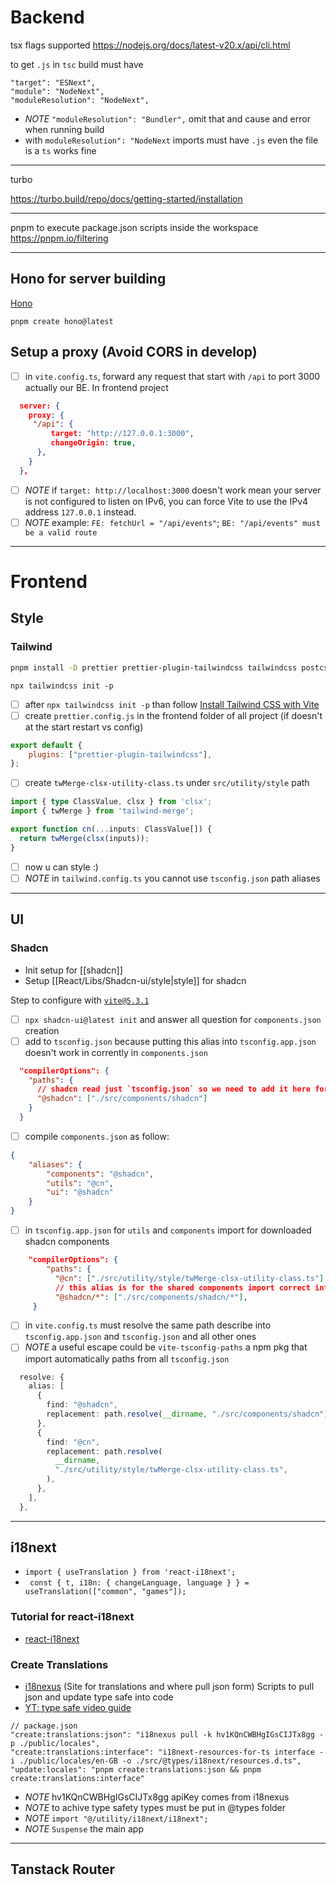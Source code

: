 # Backend

tsx flags supported
https://nodejs.org/docs/latest-v20.x/api/cli.html

to get `.js` in `tsc` build must have

```
"target": "ESNext",
"module": "NodeNext",
"moduleResolution": "NodeNext",
```

- _NOTE_ `"moduleResolution": "Bundler",` omit that and cause and error when running build
- with `moduleResolution": "NodeNext` imports must have `.js` even the file is a `ts` works fine

---

turbo

https://turbo.build/repo/docs/getting-started/installation

---

pnpm to execute package.json scripts inside the workspace
https://pnpm.io/filtering

---

## Hono for server building

[Hono](https://hono.dev/docs/)

```
pnpm create hono@latest
```

## Setup a proxy (Avoid CORS in develop)

- [ ] in `vite.config.ts`, forward any request that start with `/api` to port 3000 actually our BE. In frontend project

```json
  server: {
    proxy: {
     "/api": {
	     target: "http://127.0.0.1:3000",
	     changeOrigin: true,
      },
    }
  },
```

- [ ] _NOTE_ if `target: http://localhost:3000` doesn't work mean your server is not configured to listen on IPv6, you can force Vite to use the IPv4 address `127.0.0.1` instead.
- [ ] _NOTE_ example: `FE: fetchUrl = "/api/events"`; `BE: "/api/events" must be a valid route`

---

# Frontend

## Style

### Tailwind

```bash
pnpm install -D prettier prettier-plugin-tailwindcss tailwindcss postcss autoprefixer tailwind-merge clsx
```

```
npx tailwindcss init -p
```

- [ ] after `npx tailwindcss init -p` than follow [Install Tailwind CSS with Vite](https://tailwindcss.com/docs/guides/vite)
- [ ] create `prettier.config.js` in the frontend folder of all project (if doesn't at the start restart vs config)

```js
export default {
	plugins: ["prettier-plugin-tailwindcss"],
};
```

- [ ] create `twMerge-clsx-utility-class.ts` under `src/utility/style` path

```ts
import { type ClassValue, clsx } from 'clsx';
import { twMerge } from 'tailwind-merge';

export function cn(...inputs: ClassValue[]) {
  return twMerge(clsx(inputs));
}
```

- [ ] now u can style :)
- [ ] _NOTE_ in `tailwind.config.ts` you cannot use `tsconfig.json` path aliases

---

## UI

### Shadcn

- Init setup for [[shadcn]]
- Setup [[React/Libs/Shadcn-ui/style|style]] for shadcn

Step to configure with [`vite@5.3.1`](https://ui.shadcn.com/docs/installation/vite)

- [ ] `npx shadcn-ui@latest init` and answer all question for `components.json` creation
- [ ] add to `tsconfig.json` because putting this alias into `tsconfig.app.json` doesn't work in corrently in `components.json`

```json
  "compilerOptions": {
    "paths": {
      // shadcn read just `tsconfig.json` so we need to add it here for components.json
      "@shadcn": ["./src/components/shadcn"]
    }
  }
```

- [ ] compile `components.json` as follow:

```json
{
	"aliases": {
		"components": "@shadcn",
		"utils": "@cn",
		"ui": "@shadcn"
	}
}
```

- [ ] in `tsconfig.app.json` for `utils` and `components` import for downloaded shadcn components

```json
	"compilerOptions": {
	    "paths": {
	      "@cn": ["./src/utility/style/twMerge-clsx-utility-class.ts"],
	      // this alias is for the shared components import correct into components/shadcn folder
	      "@shadcn/*": ["./src/components/shadcn/*"],
	 }
```

- [ ] in `vite.config.ts` must resolve the same path describe into `tsconfig.app.json` and `tsconfig.json` and all other ones
- [ ] _NOTE_ a useful escape could be `vite-tsconfig-paths` a npm pkg that import automatically paths from all `tsconfig.json`

```ts
  resolve: {
    alias: [
      {
        find: "@shadcn",
        replacement: path.resolve(__dirname, "./src/components/shadcn"),
      },
      {
        find: "@cn",
        replacement: path.resolve(
          __dirname,
          "./src/utility/style/twMerge-clsx-utility-class.ts",
        ),
      },
    ],
  },
```

---

## i18next

- `import { useTranslation } from 'react-i18next';`
- ` const { t, i18n: { changeLanguage, language } } = useTranslation(["common", "games"]);`

### Tutorial for react-i18next

- [react-i18next](https://i18nexus.com/tutorials/nextjs/react-i18next)

### Create Translations

- [i18nexus](https://app.i18nexus.com) (Site for translations and where pull json form)
  Scripts to pull json and update type safe into code
- [YT: type safe video guide](https://youtu.be/GLIas4DH3Ww?si=HNX_qCgYpr_gm38d&t=79 "https://youtu.be/GLIas4DH3Ww?si=HNX_qCgYpr_gm38d&t=79")

```shell
// package.json
"create:translations:json": "i18nexus pull -k hv1KQnCWBHgIGsCIJTx8gg -p ./public/locales",
"create:translations:interface": "i18next-resources-for-ts interface -i ./public/locales/en-GB -o ./src/@types/i18next/resources.d.ts",
"update:locales": "pnpm create:translations:json && pnpm create:translations:interface"
```

- _NOTE_ hv1KQnCWBHgIGsCIJTx8gg apiKey comes from i18nexus
- _NOTE_ to achive type safety types must be put in @types folder
- _NOTE_ `import "@/utility/i18next/i18next";`
- _NOTE_ `Suspense` the main app

---

## Tanstack Router
